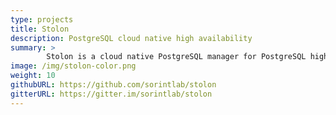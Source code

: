 ```yaml
---
type: projects
title: Stolon
description: PostgreSQL cloud native high availability
summary: >
        Stolon is a cloud native PostgreSQL manager for PostgreSQL high availability. It's cloud native because it'll let you keep an high available PostgreSQL inside your containers (kubernetes integration) but also on every other kind of infrastructure (cloud IaaS, old style infrastructures etc...)
image: /img/stolon-color.png
weight: 10
githubURL: https://github.com/sorintlab/stolon
gitterURL: https://gitter.im/sorintlab/stolon
---
```

